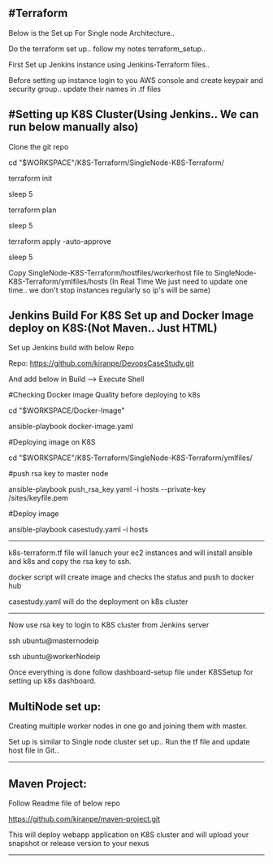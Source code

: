 #Terraform
------------
Below is the Set up For Single node Architecture..

Do the terraform set up.. follow my notes terraform_setup..

First Set up Jenkins instance using Jenkins-Terraform files..

Before setting up instance login to you AWS console and create keypair and security group.. update their names in .tf files

#Setting up K8S Cluster(Using Jenkins.. We can run below manually also)
---------------------------------------------------------------------------------------

Clone the git repo

cd "$WORKSPACE"/K8S-Terraform/SingleNode-K8S-Terraform/

terraform init

sleep 5

terraform plan

sleep 5

terraform apply -auto-approve

sleep 5

Copy SingleNode-K8S-Terraform/hostfiles/workerhost file to SingleNode-K8S-Terraform/ymlfiles/hosts (In Real Time We just need to update one time.. we don't stop instances regularly so ip's will be same)

Jenkins Build For K8S Set up and Docker Image deploy on K8S:(Not Maven.. Just HTML) 
------------------------------------------------------------------------------------

Set up Jenkins build with below Repo

Repo: https://github.com/kiranpe/DevopsCaseStudy.git

And add below in Build --> Execute Shell

#Checking Docker image Quality before deploying to k8s

cd "$WORKSPACE/Docker-Image"

ansible-playbook docker-image.yaml

#Deploying image on K8S

cd "$WORKSPACE"/K8S-Terraform/SingleNode-K8S-Terraform/ymlfiles/

#push rsa key to master node

ansible-playbook push_rsa_key.yaml -i hosts --private-key /sites/keyfile.pem

#Deploy image

ansible-playbook casestudy.yaml -i hosts

----------------------------------------------------------------------------------------
k8s-terraform.tf file will lanuch your ec2 instances and will install ansible and k8s and copy the rsa key to ssh. 

docker script will create image and checks the status and push to docker hub

casestudy.yaml will do the deployment on k8s cluster

--------------------------------------------------------------------------------------------------

Now use rsa key to login to K8S cluster from Jenkins server

ssh ubuntu@masternodeip

ssh ubuntu@workerNodeip

Once everything is done follow dashboard-setup file under K8SSetup for setting up k8s dashboard.

MultiNode set up:
---------------------
Creating multiple worker nodes in one go and joining them with master.

Set up is similar to Single node cluster set up.. Run the tf file and update host file in Git..

-------------------------------------------------------------------------------------------------------------
Maven Project:
---------------
Follow Readme file of below repo

https://github.com/kiranpe/maven-project.git

This will deploy webapp application on K8S cluster and will upload your snapshot or release version to your nexus

----------------------------------------------------------------------
